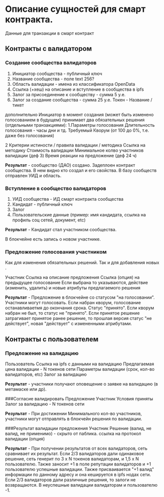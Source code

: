 # Описание сущностей для смарт контракта.
Данные для транзакции в смарт контракт

## Контракты с валидатором

### Создание сообщества валидаторов
1. Инициатор сообщества - публичный ключ
1. Название сообщества - поле text 256?
1. Область валидации - имена из классификатора OpenData
1. Ссылка (+хеш) на описание и вступление в сообщества в ipfs
1. Залог за присоединение к сообществу - сумма 5 у.е.
1. Залог за создание сообщества - сумма 25 у.е.
Токен - Название / тикет

дополнительно Инициатор в момент создания (может быть изменено голосованием в будущем) принимает два обязательных решения (отдельными транзакциями):
1.Параметры голосования
Длительность голосования - часы дни и тд.
Требуемый Кворум (от 100 до 0%, т.е. даже без голосования)

2 Критерии истиности / правила валидации / методика
Ссылка на методику
Стоимость валидации
Минимальное колво участников валидации (деф 3)
Время реакции на предложение (деф 24 ч)

**Результат** - сообщество (ДАО) создано.
Задеплоен контракт сообщества. В нем видно кто создал и его свойства. В базу сообществ отправлен УИД и область.

### Вступление в сообщество валидаторов
1. УИД сообщества - ИД смарт контракта сообщества
2. Кандидат - публичный ключ
3. Залог
4. Пользовательские данные (пример: имя кандидата, ссылка на профиль соц сетей, документ, etc)

**Результат** - Кандидат стал участником сообщества.

В блокчейне есть запись о новом участнике.

### Предложение голосования участником
Как для изменения обязательных решений. Так и для добавления новых .

Участник
Ссылка на описание предложения
Ссылка (опция) на предыдущее голосование
Если выбрана то указываются, действие (изменить, удалить) и новые атрибуты предлагаемого решения

**Результат** - Предложение в блокчейне со статусом "на голосовании". Участники могут голосовать. Если набран кворум, голосование останавливаетмя до окончания срока. Статус "принято". Если кворум набран не был, то статус не "принято". Если принятое решение затрагивает принятое ранее решение, то прошлая версия статус "не действует", новая "действует" с измененными атрибутами.

## Контракты с пользователем
### Предложение на валидацию

Пользователь
Ссылка на ipfs с данными на валидацию
Предлагаемая цена валидации - N токенов сети
Параметры валидации (срок, кол-во валидаторов, etc)
Залог за валидацию

**Результат** - участники получают оповещение о заявке на валидацию (в метамаске или др).

###Согласие валидировать Предложение
Участник
Условия приняты
Залог за валидацию - N токенов сети

**Результат** - При достижении Минимального кол-во участников, участники могут отправлять в блокчейн решения по валидации.

###Результат валидации предложения
Участник
Решение (валид, не валид, не применимо) - скрыто от паблика.
ссылка на протокол валидации (опция)

**Результат** - При получении результатов от всех валидаторов, сеть сравнивает их результат. Если 2/3 валидаторов дали одинаковое решение, сеть генерит по 3 х N токенов валидаторам, и 1,5 х N пользователю. Также заносит +1 в поле репутации валидаторов и +1 пользователю успешные валидации. Также присваивается "+1 валид" информации по данному адресу и она кешируется в ipfs нодах сети. Если 2/3 валидаторов дали различные решения, то залоги не возвращаются. В неуспешные валидации валидаторам и пользователю -1.
